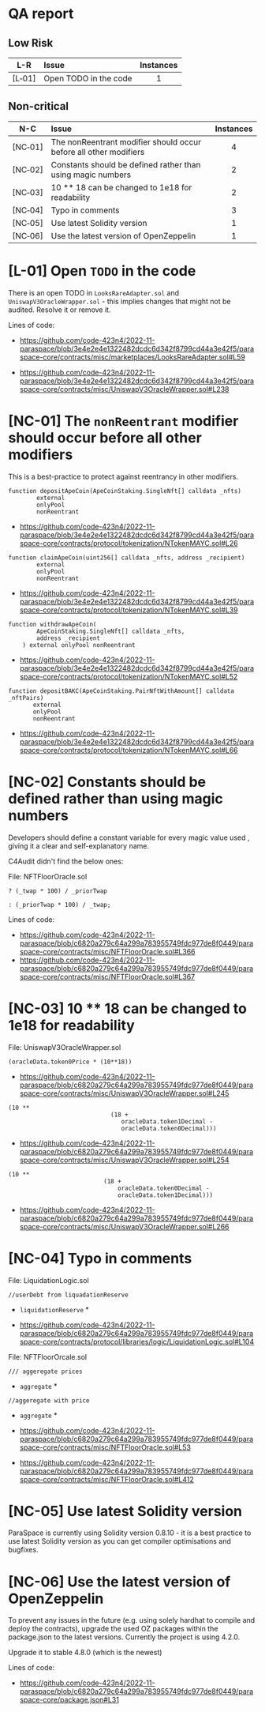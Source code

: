 # QA report

## Low Risk

| L-R  |Issue|Instances|
|:------:|:----|:-------:|
| [L&#x2011;01] | Open TODO in the code | 1 |

## Non-critical

| N-C    |Issue|Instances|
|:------:|:----|:-------:|
| [NC&#x2011;01] | The nonReentrant modifier should occur before all other modifiers | 4 |
| [NC&#x2011;02] | Constants should be defined rather than using magic numbers | 2 |
| [NC&#x2011;03] | 10 ** 18 can be changed to 1e18 for readability | 2 |
| [NC&#x2011;04] | Typo in comments | 3 |
| [NC&#x2011;05] | Use latest Solidity version | 1 |
| [NC&#x2011;06] | Use the latest version of OpenZeppelin | 1 |


# [L-01] Open `TODO` in the code

There is an open TODO in `LooksRareAdapter.sol` and `UniswapV3OracleWrapper.sol` - this implies changes that might not be audited. Resolve it or remove it.

Lines of code:

- https://github.com/code-423n4/2022-11-paraspace/blob/3e4e2e4e1322482dcdc6d342f8799cd44a3e42f5/paraspace-core/contracts/misc/marketplaces/LooksRareAdapter.sol#L59

- https://github.com/code-423n4/2022-11-paraspace/blob/3e4e2e4e1322482dcdc6d342f8799cd44a3e42f5/paraspace-core/contracts/misc/UniswapV3OracleWrapper.sol#L238


# [NC-01] The `nonReentrant` modifier should occur before all other modifiers

This is a best-practice to protect against reentrancy in other modifiers. 

```solidity
function depositApeCoin(ApeCoinStaking.SingleNft[] calldata _nfts)
        external
        onlyPool
        nonReentrant
```

- https://github.com/code-423n4/2022-11-paraspace/blob/3e4e2e4e1322482dcdc6d342f8799cd44a3e42f5/paraspace-core/contracts/protocol/tokenization/NTokenMAYC.sol#L26

```solidity
function claimApeCoin(uint256[] calldata _nfts, address _recipient)
        external
        onlyPool
        nonReentrant
```

- https://github.com/code-423n4/2022-11-paraspace/blob/3e4e2e4e1322482dcdc6d342f8799cd44a3e42f5/paraspace-core/contracts/protocol/tokenization/NTokenMAYC.sol#L39

```solidity
function withdrawApeCoin(
        ApeCoinStaking.SingleNft[] calldata _nfts,
        address _recipient
    ) external onlyPool nonReentrant
```

- https://github.com/code-423n4/2022-11-paraspace/blob/3e4e2e4e1322482dcdc6d342f8799cd44a3e42f5/paraspace-core/contracts/protocol/tokenization/NTokenMAYC.sol#L52

 ```solidity
function depositBAKC(ApeCoinStaking.PairNftWithAmount[] calldata _nftPairs)
        external
        onlyPool
        nonReentrant
```

- https://github.com/code-423n4/2022-11-paraspace/blob/3e4e2e4e1322482dcdc6d342f8799cd44a3e42f5/paraspace-core/contracts/protocol/tokenization/NTokenMAYC.sol#L66



# [NC-02] Constants should be defined rather than using magic numbers

Developers should define a constant variable for every magic value used , giving it a clear and self-explanatory name.

C4Audit didn't find the below ones:

File: NFTFloorOracle.sol

  ```solidity
? (_twap * 100) / _priorTwap
```
   ```solidity
: (_priorTwap * 100) / _twap;
```


Lines of code:

- https://github.com/code-423n4/2022-11-paraspace/blob/c6820a279c64a299a783955749fdc977de8f0449/paraspace-core/contracts/misc/NFTFloorOracle.sol#L366
- https://github.com/code-423n4/2022-11-paraspace/blob/c6820a279c64a299a783955749fdc977de8f0449/paraspace-core/contracts/misc/NFTFloorOracle.sol#L367


# [NC-03] 10 ** 18 can be changed to 1e18 for readability

File: UniswapV3OracleWrapper.sol

```solidity
(oracleData.token0Price * (10**18))
``` 

- https://github.com/code-423n4/2022-11-paraspace/blob/c6820a279c64a299a783955749fdc977de8f0449/paraspace-core/contracts/misc/UniswapV3OracleWrapper.sol#L245

```solidity
(10 **
                             (18 +
                                oracleData.token1Decimal -
                                oracleData.token0Decimal)))
```

- https://github.com/code-423n4/2022-11-paraspace/blob/c6820a279c64a299a783955749fdc977de8f0449/paraspace-core/contracts/misc/UniswapV3OracleWrapper.sol#L254

 ```solidity
(10 **
                            (18 +
                                oracleData.token0Decimal -
                                oracleData.token1Decimal)))
```

- https://github.com/code-423n4/2022-11-paraspace/blob/c6820a279c64a299a783955749fdc977de8f0449/paraspace-core/contracts/misc/UniswapV3OracleWrapper.sol#L266

# [NC-04] Typo in comments


File: LiquidationLogic.sol

 ```solidity
//userDebt from liquadationReserve
```
  - `liquidationReserve` *

- https://github.com/code-423n4/2022-11-paraspace/blob/c6820a279c64a299a783955749fdc977de8f0449/paraspace-core/contracts/protocol/libraries/logic/LiquidationLogic.sol#L104

File: NFTFloorOrcale.sol

```solidity
/// aggeregate prices
```
- `aggregate` *

 ```solidity
//aggeregate with price
```
 - `aggregate` *

- https://github.com/code-423n4/2022-11-paraspace/blob/c6820a279c64a299a783955749fdc977de8f0449/paraspace-core/contracts/misc/NFTFloorOracle.sol#L53
- https://github.com/code-423n4/2022-11-paraspace/blob/c6820a279c64a299a783955749fdc977de8f0449/paraspace-core/contracts/misc/NFTFloorOracle.sol#L412

# [NC-05] Use latest Solidity version

ParaSpace is currently using Solidity version 0.8.10 - it is a best practice to use latest Solidity version as you can get compiler optimisations and bugfixes.

# [NC-06] Use the latest version of OpenZeppelin

To prevent any issues in the future (e.g. using solely hardhat to compile and deploy the contracts), upgrade the used OZ packages within the package.json to the latest versions. Currently the project is using 4.2.0. 

Upgrade it to stable 4.8.0 (which is the newest)

Lines of code:

- https://github.com/code-423n4/2022-11-paraspace/blob/c6820a279c64a299a783955749fdc977de8f0449/paraspace-core/package.json#L31

